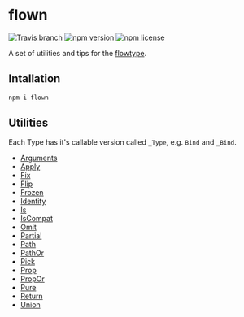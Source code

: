 # flown

[![Travis branch](https://img.shields.io/travis/lttb/flown/master.svg?style=flat-square)](https://travis-ci.org/lttb/flown)
[![npm version](https://img.shields.io/npm/v/flown.svg?style=flat-square)](https://www.npmjs.com/package/flown)
[![npm license](https://img.shields.io/npm/l/flown.svg?style=flat-square)](https://www.npmjs.com/package/flown)

A set of utilities and tips for the [flowtype](https://github.com/facebook/flow).

## Intallation

```sh
npm i flown
```

## Utilities

Each Type has it's callable version called `_Type`, e.g. `Bind` and `_Bind`.

- [Arguments](./src/Arguments)
- [Apply](./src/Apply)
- [Fix](./src/Fix)
- [Flip](./src/Flip)
- [Frozen](./src/Frozen)
- [Identity](./src/Identity)
- [Is](./src/Is)
- [IsCompat](./src/IsCompat)
- [Omit](./src/Omit)
- [Partial](./src/Partial)
- [Path](./src/Path)
- [PathOr](./src/PathOr)
- [Pick](./src/Pick)
- [Prop](./src/Prop)
- [PropOr](./src/PropOr)
- [Pure](./src/Pure)
- [Return](./src/Return)
- [Union](./src/Union)
